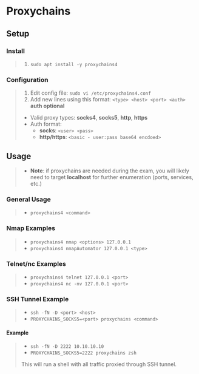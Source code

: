 # Proxychains

## Setup

### Install

> 1. `sudo apt install -y proxychains4`

### Configuration

> 1. Edit config file: `sudo vi /etc/proxychains4.conf`
> 2. Add new lines using this format: `<type> <host> <port> <auth>` **auth optional**
>
> - Valid proxy types: **socks4**, **socks5**, **http**, **https**
> - Auth format:
>   - **socks**: `<user> <pass>`
>   - **http/https**: `<basic - user:pass base64 encdoed>`

## Usage

> - **Note**: if proxychains are needed during the exam, you will likely need to target **localhost** for further enumeration (ports, services, etc.)

### General Usage

> - `proxychains4 <command>`

### Nmap Examples

> - `proxychains4 nmap <options> 127.0.0.1`
> - `proxychains4 nmapAutomator 127.0.0.1 <type>`

### Telnet/nc Examples

> - `proxychains4 telnet 127.0.0.1 <port>`
> - `proxychains4 nc -nv 127.0.0.1 <port>`

### SSH Tunnel Example

> - `ssh -fN -D <port> <host>`
> - `PROXYCHAINS_SOCKS5=<port> proxychains <command>`

#### Example

> - `ssh -fN -D 2222 10.10.10.10`
> - `PROXYCHAINS_SOCKS5=2222 proxychains zsh`
>
> This will run a shell with all traffic proxied through SSH tunnel.
